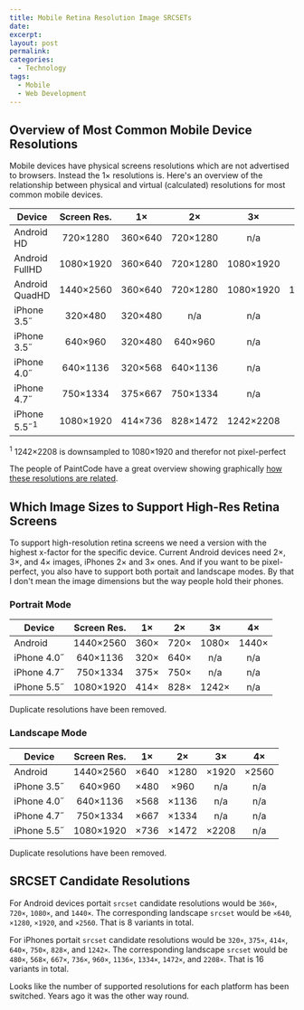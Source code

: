 ```yaml
---
title: Mobile Retina Resolution Image SRCSETs
date:
excerpt:
layout: post
permalink:
categories:
  - Technology
tags:
  - Mobile
  - Web Development
---
```

## Overview of Most Common Mobile Device Resolutions

Mobile devices have physical screens resolutions which are not advertised to browsers. Instead the 1× resolutions is. Here's an overview of the relationship between physical and virtual (calculated) resolutions for most common mobile devices.

| Device         | Screen Res. |    1×   |    2×    |    3×     |    4×     |
|----------------|:-----------:|:-------:|:--------:|:---------:|:---------:|
| Android HD     |   720×1280  | 360×640 | 720×1280 |    n/a    |    n/a    |
| Android FullHD |  1080×1920  | 360×640 | 720×1280 | 1080×1920 |    n/a    |
| Android QuadHD |  1440×2560  | 360×640 | 720×1280 | 1080×1920 | 1440×2560 |
| iPhone 3.5˝    |   320×480   | 320×480 |   n/a    |    n/a    |    n/a    |
| iPhone 3.5˝    |   640×960   | 320×480 | 640×960  |    n/a    |    n/a    |
| iPhone 4.0˝    |   640×1136  | 320×568 | 640×1136 |    n/a    |    n/a    |
| iPhone 4.7˝    |   750×1334  | 375×667 | 750×1334 |    n/a    |    n/a    |
| iPhone 5.5˝<sup>1</sup>|  1080×1920  | 414×736 | 828×1472 | 1242×2208 |    n/a    |

<sup>1</sup> 1242×2208 is downsampled to 1080×1920 and therefor not pixel-perfect

The people of PaintCode have a great overview showing graphically [how these resolutions are related](https://www.paintcodeapp.com/news/iphone-6-screens-demystified).

## Which Image Sizes to Support High-Res Retina Screens

To support high-resolution retina screens we need a version with the highest x-factor for the specific device. Current Android devices need 2×, 3×, and 4× images, iPhones 2× and 3× ones. And if you want to be pixel-perfect, you also have to support both portait and landscape modes. By that I don't mean the image dimensions but the way people hold their phones.

### Portrait Mode

| Device      | Screen Res. |  1×  |  2×  |  3×   |  4×   |
|-------------|:-----------:|:----:|:----:|:-----:|:-----:|
| Android     |  1440×2560  | 360× | 720× | 1080× | 1440× |
| iPhone 4.0˝ |   640×1136  | 320× | 640× |  n/a  |  n/a  |
| iPhone 4.7˝ |   750×1334  | 375× | 750× |  n/a  |  n/a  |
| iPhone 5.5˝ |  1080×1920  | 414× | 828× | 1242× |  n/a  |

Duplicate resolutions have been removed.

### Landscape Mode

| Device      | Screen Res. |  1×  |  2×   |  3×   |  4×   |
|-------------|:-----------:|:----:|:-----:|:-----:|:-----:|
| Android     |  1440×2560  | ×640 | ×1280 | ×1920 | ×2560 |
| iPhone 3.5˝ |   640×960   | ×480 | ×960  |  n/a  |  n/a  |
| iPhone 4.0˝ |   640×1136  | ×568 | ×1136 |  n/a  |  n/a  |
| iPhone 4.7˝ |   750×1334  | ×667 | ×1334 |  n/a  |  n/a  |
| iPhone 5.5˝ |  1080×1920  | ×736 | ×1472 | ×2208 |  n/a  |

Duplicate resolutions have been removed.

## SRCSET Candidate Resolutions

For Android devices portait `srcset` candidate resolutions would be `360×`, `720×`, `1080×`, and `1440×`. The corresponding landscape `srcset` would be `×640`, `×1280`, `×1920`, and `×2560`. That is 8 variants in total.

For iPhones portait `srcset` candidate resolutions would be `320×`, `375×`, `414×`, `640×`, `750×`, `828×`, and `1242×`. The corresponding landscape `srcset` would be `480×`, `568×`, `667×`, `736×`, `960×`, `1136×`, `1334×`, `1472×`, and `2208×`. That is 16 variants in total.

Looks like the number of supported resolutions for each platform has been switched. Years ago it was the other way round.